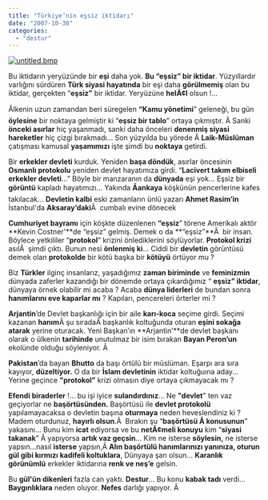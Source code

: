```yaml
---
title: "Türkiye’nin eşsiz iktidarı"
date: "2007-10-30"
categories: 
  - "destur"
---
```


[![untitled.bmp](/uploads/2007/10/untitled.bmp)](/uploads/2007/10/untitled.bmp "untitled.bmp")

Bu iktidarın yeryüzünde bir **eşi** daha yok. **Bu “eşsiz” bir iktidar**. Yüzyıllardır varlığını sürdüren **Türk siyasi hayatında** bir eşi daha **görülmemiş** olan bu iktidar, gerçekten “**eşsiz”** bir iktidar. Yeryüzüne **helÃ¢l** olsun !…

Ãlkenin uzun zamandan beri süregelen **“Kamu yönetimi**” geleneği, bu gün **öylesine** bir noktaya gelmiştir ki “**eşsiz bir tablo**” ortaya çıkmıştır. Â Sanki **önceki asırlar** hiç yaşanmadı, sanki daha önceleri **denenmiş siyasi hareketler** hiç çizgi bırakmadı… Son yüzyılda bu yörede Â **Laik-Müslüman** çatışması kamusal **yaşamımızı** işte şimdi bu **noktaya** getirdi.

Bir **erkekler devleti** kurduk. Yeniden **başa döndük**, asırlar öncesinin **Osmanlı protokolu** yeniden devlet hayatımıza girdi. “**Lacivert takım elbiseli erkekler devleti**…” Böyle bir manzaranın da **dünyada** eşi yok… Eşsiz bir **görüntü** kapladı hayatımızı… Yakında **Ãankaya** köşkünün pencerlerine kafes takılacak… **Devletin kalbi** eski zamanların ünlü yazarı **Ahmet Rasim’in** İstanbul'da **Aksaray’daki**Â  cumbalı evine dönecek

**Cumhuriyet bayramı** için köşkte düzenlenen **“eşsiz**” törene Amerikalı aktör **Kevin Costner'**de “eşsiz” gelmiş. Demek o da **“eşsiz”**Â  bir insan. Böylece yetkililer “**protokol**” krizini önlediklerini söylüyorlar. **Protokol krizi** asılÂ  şimdi çıktı. Bunun nesi **önlenmiş ki**… Ciddi bir **devletin** görüntüsü demek olan **protokolde** bir kötü başka bir **kötüyü** örtüyor mu ?

Biz **Türkler** ilginç insanlarız, yaşadığımız **zaman biriminde** ve **feminizmin** dünyada zaferler kazandığı bir dönemde ortaya çıkardığımız “ **eşsiz” iktidar**, dünyaya örnek olabilir mi acaba ? Acaba **dünya liderleri** de bundan sonra **hanımlarını eve kaparlar mı** ? Kapıları, pencereleri örterler mi ?

**Arjantin**’de Devlet başkanlığı için bir aile **karı-koca** seçime girdi. Seçimi kazanan **hanım**Â şu sıradaÂ başkanlık koltuğunda oturan **eşini sokağa atarak** yerine oturacak. Yeni Başkan’ın **Arjantin’**de devlet başkanı olarak o ülkenin **tarihinde** unutulmaz bir isim bırakan **Bayan Peron’un** ekolünde olduğu söyleniyor. Â 

**Pakistan**’da bayan **Bhutto** da başı örtülü bir müslüman. Eşarpı ara sıra kayıyor, **düzeltiyor.** O da bir **İslam devletinin** iktidar koltuğuına aday… Yerine geçince **"protokol”** krizi olmasın diye ortaya çıkmayacak mı ?

**Efendi biraderler** !... bu işi iyice **sulandırdınız**… Ne **"devlet**" ten vaz geçiyorlar ne **başörtüsünden.** Başörtüsü ile **devlet protokolü** yapılamayacaksa o devletin başına **oturmaya** neden heveslendiniz ki ? Madem oturdunuz, **hayırlı olsun**.Â  Bırakın şu “**başörtüsü Â konusunun**” yakasını… Bunu kim **icat** ediyorsa ve bu **netÃ¢meli konuyu** kim “**siyasi takanak**” Â yapıyorsa **artık vaz geçsin**… Kim ne isterse **söylesin,** ne isterse yapsın…nasıl **isterse** yapsın,Â **Alın başörtülü hanımlarınızı yanınıza, oturun gül gibi kırmızı kadifeli koltuklara**, Dünyaya şan olsun… **Karanlık görünümlü** erkekler iktidarına **renk ve neş’e** gelsin.

Bu **gül'ün dikenleri** fazla can yaktı. **Destur**... Bu konu **kabak tadı** verdi… **Baygınlıklara** neden oluyor. **Nefes** darlığı yapıyor. Â
